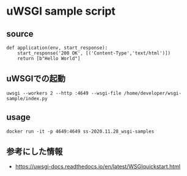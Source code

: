 # uWSGI sample script 

## source

```
def application(env, start_response):
    start_response('200 OK', [('Content-Type','text/html')])
    return [b"Hello World"]
```

## uWSGIでの起動

```
uwsgi --workers 2 --http :4649 --wsgi-file /home/developer/wsgi-sample/index.py
```

## usage

```
docker run -it -p 4649:4649 ss-2020.11.28_wsgi-samples
```

## 参考にした情報

* https://uwsgi-docs.readthedocs.io/en/latest/WSGIquickstart.html
